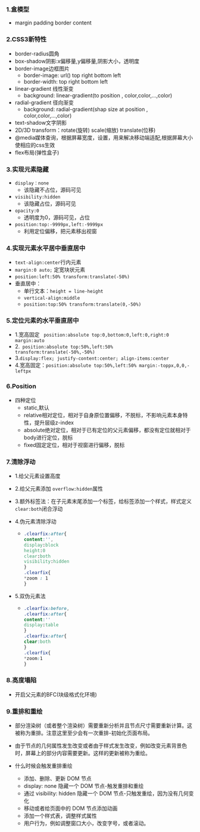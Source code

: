 ### 1.盒模型

- margin     padding   border   content

### 2.CSS3新特性

- border-radius圆角
- box-shadow阴影:x偏移量,y偏移量,阴影大小，透明度
- border-image边框图片
  - border-image: url() top right bottom left
  - border-width:  top right bottom left
- linear-gradient 线性渐变
  - background: linear-gradient(to position , color,color,...,color)
- radial-gradient 径向渐变
  - background: radial-gradient(shap size at position , color,color,...,color)
- text-shadow文字阴影
- 2D/3D transform：rotate(旋转)  scale(缩放)  translate(位移)
- @media媒体查询，根据屏幕宽度，设置，用来解决移动端适配,根据屏幕大小使相应的css生效
- flex布局(弹性盒子)

### 3.实现元素隐藏

- `display：none`
  - 该隐藏不占位，源码可见
- `visibility:hidden`
  - 该隐藏占位，源码可见
- `opacity:0`
  - 透明度为0，源码可见，占位
- `position:top:-9999px,left:-9999px`
  - 利用定位偏移，把元素移出视窗

### 4.实现元素水平居中垂直居中

- `text-align:center`行内元素
- `margin:0 auto;`  定宽块状元素
- `position:left:50% transform:translate(-50%)`
- 垂直居中：
  - 单行文本：`height = line-height`
  - `vertical-align:middle` 
  - `position:top:50% transform:translate(0,-50%)`

### 5.定位元素的水平垂直居中

- 1.宽高固定 ` position:absolute top:0,bottom:0,left:0,right:0 margin:auto`
- 2.` position:absolute top:50%,left:50% transform:translate(-50%,-50%)`
- 3.`display:flex; justify-content:center; align-items:center `
- 4.宽高固定：`position:absolute top:50%,left:50% margin:-toppx,0,0,-leftpx`

### 6.Position

- 四种定位
  - static,默认
  - relative相对定位，相对于自身原位置偏移，不脱标，不影响元素本身特性，提升层级z-index
  - absolute绝对定位，相对于已有定位的父元素偏移，都没有定位就相对于body进行定位，脱标
  - fixed固定定位，相对于视窗进行偏移，脱标

### 7.清除浮动

- 1.给父元素设置高度

- 2.给父元素添加 `overflow:hidden`属性

- 3.额外标签法：在子元素末尾添加一个标签，给标签添加一个样式，样式定义`clear:both`闭合浮动

- 4.伪元素清除浮动

  - ```css
    .clearfix:after{
    content:'',
    display:block
    height:0
    clear:both
    visibility:hidden
    }
    .clearfix{
    *zoom : 1
    }
    ```

    

- 5.双伪元素法

  - ```css
    .clearfix:before,
    .clearfix:after{
    content:''
    display:table
    }
    .clearfix:after{
    clear:both
    }
    .clearfix{
    *zoom:1
    }
    ```

    

### 8.高度塌陷

- 开启父元素的BFC(块级格式化环境)

### 9.重排和重绘

- 部分渲染树（或者整个渲染树）需要重新分析并且节点尺寸需要重新计算。这被称为重排。注意这里至少会有一次重排-初始化页面布局。

- 由于节点的几何属性发生改变或者由于样式发生改变，例如改变元素背景色时，屏幕上的部分内容需要更新。这样的更新被称为重绘。

- 什么时候会触发重排重绘
  - 添加、删除、更新 DOM 节点
  - display: none 隐藏一个 DOM 节点-触发重排和重绘
  - 通过 visibility: hidden 隐藏一个 DOM 节点-只触发重绘，因为没有几何变化
  - 移动或者给页面中的 DOM 节点添加动画
  - 添加一个样式表，调整样式属性
  - 用户行为，例如调整窗口大小，改变字号，或者滚动。